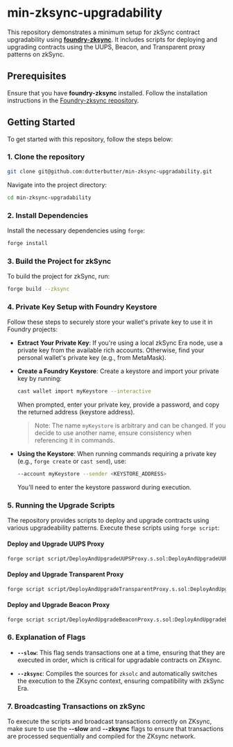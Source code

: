# min-zksync-upgradability

This repository demonstrates a minimum setup for zkSync contract upgradability using [**foundry-zksync**](https://github.com/matter-labs/foundry-zksync). It includes scripts for deploying and upgrading contracts using the UUPS, Beacon, and Transparent proxy patterns on zkSync.

## Prerequisites

Ensure that you have **foundry-zksync** installed. Follow the installation instructions in the [Foundry-zksync repository](https://github.com/matter-labs/foundry-zksync).

## Getting Started

To get started with this repository, follow the steps below:

### 1. Clone the repository

```bash
git clone git@github.com:dutterbutter/min-zksync-upgradability.git
```

Navigate into the project directory:

```bash
cd min-zksync-upgradability
```

### 2. Install Dependencies

Install the necessary dependencies using `forge`:

```bash
forge install
```

### 3. Build the Project for zkSync

To build the project for zkSync, run:

```bash
forge build --zksync
```

### 4. Private Key Setup with Foundry Keystore

Follow these steps to securely store your wallet's private key to use it in Foundry projects:

- **Extract Your Private Key**: If you're using a local zkSync Era node, use a private key from the available rich accounts. Otherwise, find your personal wallet's private key (e.g., from MetaMask).

- **Create a Foundry Keystore**: Create a keystore and import your private key by running:

    ```bash
    cast wallet import myKeystore --interactive
    ```

    When prompted, enter your private key, provide a password, and copy the returned address (keystore address).

    > Note: The name `myKeystore` is arbitrary and can be changed. If you decide to use another name, ensure consistency when referencing it in commands.

- **Using the Keystore**: When running commands requiring a private key (e.g., `forge create` or `cast send`), use:

    ```bash
    --account myKeystore --sender <KEYSTORE_ADDRESS>
    ```

    You'll need to enter the keystore password during execution.

### 5. Running the Upgrade Scripts

The repository provides scripts to deploy and upgrade contracts using various upgradeability patterns. Execute these scripts using `forge script`:

#### Deploy and Upgrade UUPS Proxy

```bash
forge script script/DeployAndUpgradeUUPSProxy.s.sol:DeployAndUpgradeUUPSProxy --slow --account <YOUR-ACCOUNT-KEYSTORE> --sender <YOUR-SENDER-ADDRESS> --rpc-url ZKsyncSepoliaTestnet --broadcast --zksync -vvvv
```

#### Deploy and Upgrade Transparent Proxy

```bash
forge script script/DeployAndUpgradeTransparentProxy.s.sol:DeployAndUpgradeTransparentProxy --slow --account <YOUR-ACCOUNT-KEYSTORE> --sender <YOUR-SENDER-ADDRESS> --rpc-url ZKsyncSepoliaTestnet --broadcast --zksync -vvvv
```

#### Deploy and Upgrade Beacon Proxy

```bash
forge script script/DeployAndUpgradeBeaconProxy.s.sol:DeployAndUpgradeBeaconProxy --slow --account <YOUR-ACCOUNT-KEYSTORE> --sender <YOUR-SENDER-ADDRESS> --rpc-url ZKsyncSepoliaTestnet --broadcast --zksync -vvvv
```

### 6. Explanation of Flags

- **`--slow`**: This flag sends transactions one at a time, ensuring that they are executed in order, which is critical for upgradable contracts on ZKsync.
  
- **`--zksync`**: Compiles the sources for `zksolc` and automatically switches the execution to the ZKsync context, ensuring compatibility with zkSync Era.

### 7. Broadcasting Transactions on zkSync

To execute the scripts and broadcast transactions correctly on ZKsync, make sure to use the **--slow** and **--zksync** flags to ensure that transactions are processed sequentially and compiled for the ZKsync network.
